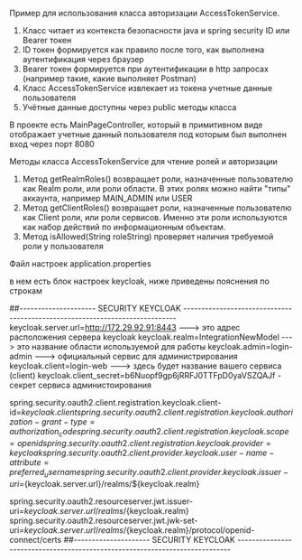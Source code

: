 Пример для использования класса авторизации AccessTokenService.

1. Класс читает из контекста безопасности java и spring security ID или Bearer токен
2. ID токен формируется как правило после того, как выполнена аутентификация через браузер
3. Bearer токен формируется при аутентификации в http запросах (например такие, какие выполняет Postman)
4. Класс AccessTokenService извлекает из токена учетные данные пользователя
5. Учётные данные доступны через public методы класса

В проекте есть MainPageController, который в примитивном виде отображает учетные данный пользователя под которым был выполнен вход через порт 8080

Методы класса AccessTokenService для чтение ролей и авторизации

1. Метод getRealmRoles() возвращает роли, назначенные пользователю как Realm роли, или роли области. В этих ролях можно найти "типы" аккаунта, например MAIN_ADMIN или USER
2. Метод getClientRoles() возвращает роли, назначенные пользователю как Client роли, или роли сервисов. Именно эти роли используются как набор действий по информационным объектам.
3. Метод isAllowed(String roleString) проверяет наличия требуемой роли у пользователя

Файл настроек application.properties

в нем есть блок настроек keycloak, ниже приведены пояснения по строкам

##--------------------- SECURITY KEYCLOAK ----------------------------------------------------------------------------
keycloak.server.url=http://172.29.92.91:8443 ---> это адрес расположения сервера keycloak
keycloak.realm=IntegrationNewModel ---> это название области используемой для работы
keycloak.admin=login-admin ---> официальный сервис для администрирования
keycloak.client=login-web ---> здесь будет название вашего сервиса (client)
keycloak.client_secret=b6Nuopf9gp6jRRFJ0TTFpD0yaVSZQAJf - секрет сервиса администоирования

spring.security.oauth2.client.registration.keycloak.client-id=${keycloak.client}
spring.security.oauth2.client.registration.keycloak.authorization-grant-type=authorization_code
spring.security.oauth2.client.registration.keycloak.scope=openid
spring.security.oauth2.client.registration.keycloak.provider=keycloak
spring.security.oauth2.client.provider.keycloak.user-name-attribute=preferred_username
spring.security.oauth2.client.provider.keycloak.issuer-uri=${keycloak.server.url}/realms/${keycloak.realm}

spring.security.oauth2.resourceserver.jwt.issuer-uri=${keycloak.server.url}/realms/${keycloak.realm}
spring.security.oauth2.resourceserver.jwt.jwk-set-uri=${keycloak.server.url}/realms/${keycloak.realm}/protocol/openid-connect/certs
##--------------------- SECURITY KEYCLOAK ----------------------------------------------------------------------------

